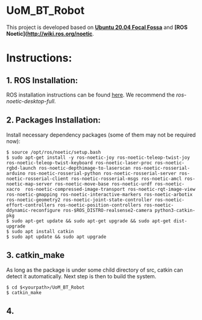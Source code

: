 # UoM_BT_Robot

This project is developed based on **[Ubuntu 20.04 Focal Fossa](https://releases.ubuntu.com/20.04/)** and **[ROS Noetic](http://wiki.ros.org/noetic**.

# Instructions:
## 1. ROS Installation:
ROS installation instructions can be found [here](http://wiki.ros.org/noetic/Installation/Ubuntu). We recommend the *ros-noetic-desktop-full*.

## 2. Packages Installation:
Install necessary dependency packages (some of them may not be required now):

    $ source /opt/ros/noetic/setup.bash
    $ sudo apt-get install -y ros-noetic-joy ros-noetic-teleop-twist-joy ros-noetic-teleop-twist-keyboard ros-noetic-laser-proc ros-noetic-rgbd-launch ros-noetic-depthimage-to-laserscan ros-noetic-rosserial-arduino ros-noetic-rosserial-python ros-noetic-rosserial-server ros-noetic-rosserial-client ros-noetic-rosserial-msgs ros-noetic-amcl ros-noetic-map-server ros-noetic-move-base ros-noetic-urdf ros-noetic-xacro  ros-noetic-compressed-image-transport ros-noetic-rqt-image-view ros-noetic-gmapping ros-noetic-interactive-markers ros-noetic-arbotix ros-noetic-geometry2 ros-noetic-joint-state-controller ros-noetic-effort-controllers ros-noetic-position-controllers ros-noetic-ddynamic-reconfigure ros-$ROS_DISTRO-realsense2-camera python3-catkin-pkg
    $ sudo apt-get update && sudo apt-get upgrade && sudo apt-get dist-upgrade
    $ sudo apt install catkin
    $ sudo apt update && sudo apt upgrade

## 3. catkin_make
As long as the package is under some child directory of src, catkin can detect it automatically. Next step is then to build the system.

    $ cd $<yourpath>/UoM_BT_Robot
    $ catkin_make

## 4.
    


